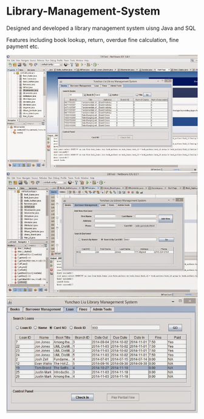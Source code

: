# Library-Management-System
<!-- Project for UTD CS6360 Database Design.  -->

Designed and developed a library management system uisng Java and SQL

Features including book lookup, return, overdue fine calculation, fine payment etc.


![Books](https://github.com/LanceKnight/Library-Management-System/blob/master/library%20management%20java3.jpg "Books")
![Bowrrower Management](https://github.com/LanceKnight/Library-Management-System/blob/master/library%20management%20java2.jpg "Borrower Management")
![Loan](https://github.com/LanceKnight/Library-Management-System/blob/master/library%20management%20java1.jpg "Loan")

